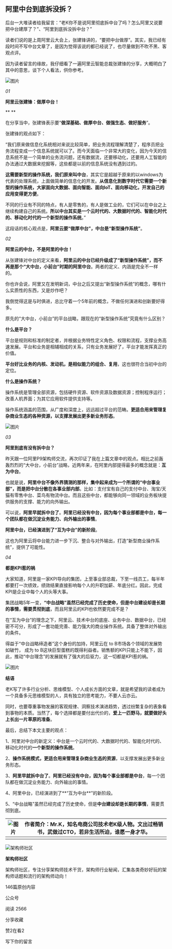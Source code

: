 ## 阿里中台到底拆没拆？



后台一大堆读者给我留言：“老K你不是说阿里彻底拆中台了吗？怎么阿里又说要把中台建厚了？”、“阿里到底拆没拆中台？”



读者们说的是上周阿里云大会上，张建锋讲的，“要把中台做厚”。其实，我已经有段时间不写中台文章了，是因为觉得该说的都已经说了，也尽量做到不吹不黑、客观点评。



因为读者留言的缘故，我仔细看了一遍阿里云智能总裁张建锋的分享，大概明白了其中的意思，谈下个人看法，供你参考。



![图片](https://mmbiz.qpic.cn/mmbiz_png/fEsWkVrSk57dHGFjMxicGEA4RLAq62JlA0TicAZ1TYljUVshLm2s2OhqeleGQVic5WibIvoSZztDrSXGSZm7LEBesw/640?wx_fmt=png&tp=webp&wxfrom=5&wx_lazy=1&wx_co=1)





*01*

**阿里云张建锋：做厚中台！**

**
**

在分享当中，张建锋表示要“**做深基础、做厚中台、做强生态、做好服务**”。



张建锋的观点如下：



“我们原来做信息化系统相对来说比较简单，把业务流程理解清楚了，程序员把业务流程变成一个信息系统就可以了。而今天面临一个非常大的变化，因为今天的信息系统不是一个简单的业务流问题，还有数据流，还要移动化，还要用人工智能的办法通过大数据来挖掘等，这些都是以前的信息系统没有遇到过的。



**这需要新型的操作系统，我们原来叫中台**，其实它是超越于原来的以windows为代表的处理系统，上面做简单的信息化的开发。**从信息化到数字时代它需要一个新型的操作系统，大家面向大数据、面向智能、面向IoT、面向移动化，开发自己的应用变得更方便**。



不同的行业有不同的特点，有人是零售的，有人是做工业的，它们可以在中台之上继续构建自己的系统。**所以中台其实是一个云时代的、大数据时代的、智能化时代的、移动化时代的一个新型的操作系统**。”



这段话的核心观点是，**阿里云要“做厚中台”，中台是“新型操作系统”**。





*02*

**阿里云的中台，不是阿里的中台！**



从张建锋对中台的定义来看，**阿里云的中台已经升级成了“新型操作系统”，而不再是那个“大中台，小前台”时期的阿里中台**。两者的定义、内涵是完全不一样的。



你也许会说，阿里又在发明新词，中台之后又提出“新型操作系统”的概念，哪有什么实质性的东西，又是炒作吧？



我倒觉得这是与时俱进，总比守着一个5年前的概念，不做任何演进和创新要好得多。



原先的“大中台，小前台”的平台战略，跟现在的“新型操作系统”究竟有什么区别？



**什么是平台？**

平台是规则和标准的制定者，并根据业务特性定义角色、权限和流程，支撑业务高速发展。平台和业务是相辅相成的关系，只有业务发展好了，平台才能发挥真正的价值。



**平台好比业务的内核、发动机，是相似能力的组合、复用**，这也很符合当初中台的定位。



**什么是操作系统？**

操作系统是管理全部资源，包括硬件资源、软件资源及数据资源；控制程序运行；改善人机界面；为其它应用软件提供支持等。



操作系统涵盖的范围，从广度和深度上，远远超过平台的范畴。**更适合用来管理复杂商业生态的各种资源，以支撑发展出更多新业务形态**。



![图片](https://mmbiz.qpic.cn/mmbiz_png/fEsWkVrSk57dHGFjMxicGEA4RLAq62JlAbHEn8g9a3VZwg5FExub2A4ZfKv7XwC30LZGANeEGUia1ZC7xpNzYh0A/640?wx_fmt=png&tp=webp&wxfrom=5&wx_lazy=1&wx_co=1)





*03*

**阿里到底有没有拆中台？**



昨天跟一位阿里P9架构师交流，再次印证了我在上篇文章中的观点。相比之前轰轰烈烈的“大中台，小前台”战略，近两年来，在阿里内部提得最多的概念就是：**互为中台**。



也就是说，**阿里中台不像外界猜测的那样，集中起来成为一个所谓的“中台事业部”，而是把中台分散在各事业部内部**。比如：支付宝有自己的支付中台、淘宝/天猫有零售中台、菜鸟有物流中台。而且这些中台，都能够向同一领域的业务板块提供服务的支撑、能力的向外输出。



可以说，**阿里早就拆中台了**。**阿里已经没有中台，因为每个事业部都是中台，每一个团队都在做沉淀业务能力、向外输出的事情**。



**阿里中台，已经演进到了“互为中台”的新阶段**。



这也为阿里云将中台能力进一步下沉、整合与对外输出，打造“新型商业操作系统”，提供了可能性。





*04*

**都是KPI惹的祸**



大家知道，阿里是一家KPI导向的集团，上至事业部总裁，下至一线员工，每半年都要打一次绩效，绩效结果直接影响每个人的升职加薪、年底分红。因此，完成KPI是企业中每个人的头等大事。



集团战略5年一变，**“中台战略”虽然已经完成了历史使命，但是中台建设却是长期的事情，需要贯彻到底**，而且阿里云的KPI也依然要完成不是？



在“互为中台”的理念之下，阿里云、技术中台的底座、业务中台、数据中台，已经密不可分，形成了一套功能完善、能力强大的商业操作系统。具备了整体对外输出的条件。



得益于“中台战略缔造者”这个身份的加持，阿里云在 to B市场各个领域的发展势如破竹， 成为 to B这块巨型蛋糕的既得利益者。销售额的KPI只能上不能下，因此，推动“中台理念”的发展就有了强大的后驱力，这一切都是KPI惹的祸。



![图片](https://mmbiz.qpic.cn/mmbiz_png/fEsWkVrSk57dHGFjMxicGEA4RLAq62JlAarxmkhW0SOG5TukciaywniakvrTBvicHUu9UJZULbV1BJib84u0plTUQBg/640?wx_fmt=png&tp=webp&wxfrom=5&wx_lazy=1&wx_co=1)





**结语**



老K写了许多行业分析、思维模型、个人成长方面的文章，就是希望我的读者成为一个具备多元思维模型的人，具有独立的思考能力，不要人云亦云。



同时，也要尊重事物发展的客观规律、洞察技术演进趋势，透过纷繁复杂的表象看到事物的本质。当然了，每个选择都是要付出代价的，**爱上一匹野马，就要做好头上长出一片草原的准备**。



最后，总结下本文主要的观点：



1、阿里对中台的新定义：中台是一个云时代的、大数据时代的、智能化时代的、移动化时代的**一个新型的操作系统**。



2、**操作系统模式，更适合用来管理复杂商业生态的资源**，以支撑发展出更多新业务形态。



3、**阿里早就拆中台了**。**阿里已经没有中台，因为每个事业部都是中台**，每一个团队都在做沉淀业务能力、向外输出的事情。



4、阿里中台，已经演进到了**“互为中台**”的新阶段。



5、“中台战略”虽然已经完成了历史使命，但是**中台建设却是长期的事情**，需要贯彻到底。



| ![图片](https://mmbiz.qpic.cn/mmbiz_png/fEsWkVrSk57dHGFjMxicGEA4RLAq62JlAbk1N6embrKwzAhkPdrbkNWQYOw39Q3vz9icIvJqydsRFK3mic8Jf5a3Q/640?wx_fmt=png&tp=webp&wxfrom=5&wx_lazy=1&wx_co=1) | **作者简介**：**Mr.K**，知名电商公司技术老K级人物。文出过畅销书，武做过CTO，若非生活所迫，谁愿一身才华。 |
| ------------------------------------------------------------ | ------------------------------------------------------------ |
|                                                              |                                                              |

![架构师社区](http://mmbiz.qpic.cn/mmbiz_png/fEsWkVrSk55KKLFaGCDRURMvFtPXf9fZXJOHOFsA3Ye8Qbibf3qHLkBQNpdjicAVpPf2T03EcakjAFbwqicjXSibXA/0?wx_fmt=png)

**架构师社区**

架构师社区，专注分享架构师技术干货，架构师行业秘闻，汇集各类奇妙好玩的架构师话题和流行的架构师动向！

146篇原创内容



公众号

阅读 2566

分享收藏

赞2在看2

写下你的留言